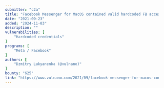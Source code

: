 ```yaml
---
submitter: "c2a"
title: "Facebook Messenger for MacOS contained valid hardcoded FB access token (employee's token?)"
date: "2021-09-23"
added: "2024-11-03"
description: ""
vulnerabilities: [
    "Hardcoded credentials"
]
programs: [
    "Meta / Facebook"
]
authors: [
    "Dzmitry Lukyanenka (@vulnano)"
]
bounty: "625"
link: "https://www.vulnano.com/2021/09/facebook-messenger-for-macos-contained.html"
---
```




